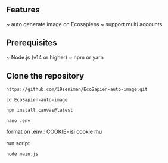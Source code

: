 ## Features
~ auto generate image on Ecosapiens
~ support multi accounts

## Prerequisites
~ Node.js (v14 or higher)
~ npm or yarn 

## Clone the repository
```
https://github.com/19seniman/EcoSapien-auto-image.git
```
```
cd EcoSapien-auto-image
```
```
npm install canvas@latest
```
```
nano .env
```
format on .env : COOKIE=isi cookie mu

run script
```
node main.js
```
